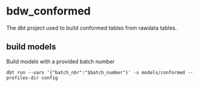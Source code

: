 # bdw_conformed
The dbt project used to build conformed tables from rawdata tables.

## build models

Build models with a provided batch number

```
dbt run --vars '{"batch_nbr":"$batch_number"}' -s models/conformed --profiles-dir config
```
